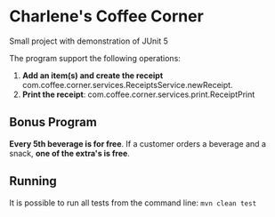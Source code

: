 # Charlene's Coffee Corner
Small project with demonstration of JUnit 5 


The program support the following operations:
1. **Add an item(s) and create the receipt** com.coffee.corner.services.ReceiptsService.newReceipt. 
2. **Print the receipt**: com.coffee.corner.services.print.ReceiptPrint

## Bonus Program
**Every 5th beverage is for free**.
If a customer orders a beverage and a snack, **one of the extra's is free**.

## Running
It is possible to run all tests from the command line: `mvn clean test`

